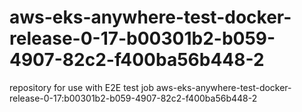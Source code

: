 # aws-eks-anywhere-test-docker-release-0-17-b00301b2-b059-4907-82c2-f400ba56b448-2
repository for use with E2E test job aws-eks-anywhere-test-docker-release-0-17:b00301b2-b059-4907-82c2-f400ba56b448-2

